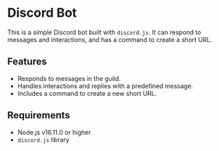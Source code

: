 # Discord Bot

This is a simple Discord bot built with `discord.js`. It can respond to messages and interactions, and has a command to create a short URL.

## Features

- Responds to messages in the guild.
- Handles interactions and replies with a predefined message.
- Includes a command to create a new short URL.

## Requirements

- Node.js v16.11.0 or higher
- `discord.js` library
 
